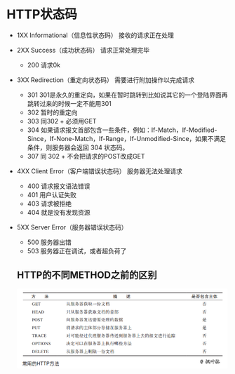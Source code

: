 # HTTP状态码

- 1XX	Informational（信息性状态码）	接收的请求正在处理
- 2XX	Success（成功状态码）	请求正常处理完毕
  - 200 请求0k
- 3XX	Redirection（重定向状态码）	需要进行附加操作以完成请求
  - 301 301是永久的重定向，如果在暂时跳转到比如说其它的一个登陆界面再跳转过来的时候一定不能用301
  - 302 暂时的重定向
  - 303 同302 + 必须用GET
  - 304 如果请求报文首部包含一些条件，例如：If-Match，If-Modified-Since，If-None-Match，If-Range，If-Unmodified-Since，如果不满足条件，则服务器会返回 304 状态码。
  - 307 同 302 +  不会把请求的POST改成GET
- 4XX	Client Error（客户端错误状态码）	服务器无法处理请求
  - 400 请求报文语法错误
  - 401 用户认证失败
  - 403 请求被拒绝
  - 404 就是没有发现资源
- 5XX	Server Error（服务器错误状态码）
  - 500 服务器出错
  - 503 服务器正在调试，或者超负荷了

  ## HTTP的不同METHOD之前的区别

  ![p](https://github.com/imgoogege/PHP-Interview-QA/blob/master/docs/assets/network-http-method.png)
